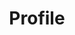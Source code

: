 ---
title: Profile
access:
    site.login: true
    
form:
  fields:
    avatar:
      type: avatar
      classes: "avatar"
      outerclasses: "avatarDis"
      dataclasses: "avatarData"
      destination: user/data/members
	  
    public:
      type: fieldset
      classes: public
	  legend: Public Information
      fields:

        fullname:
          type: text
          label: Full Name
          name: fullname
          placeholder: "John Smith"
          labelclasses: text-label
          classes: text-style

        major:
          type: text
          label: Major
          name: major
          placeholder: Computer Science
          labelclasses: text-label
          classes: text-style

        position:
          type: select
          size: short
          label: Position
          name: position
          labelclasses: text-label
          classes: select-style
          options:

        serviceHours:
          type: text
          label: Service Hours
          name: servicehours
          placeholder: 0
          labelclasses: text-label
          classes: text-style

        dateJoined:
          type: date
          label: Date Joined
          name: datejoined
          labelclasses: text-label
          classes: text-style
  
        ndsuYear:
          type: select
          size: short
          label: Year
          name: ndsuYear
          labelclasses: text-label
          classes: select-style
          options:
           freshman: Freshman
           sophmore: Sophmore
           junior: Junior
           senior: Senior
	  
    private:
      type: fieldset
      classes: private
	  legend: Private Information
      fields:
        
        phoneNumber:
          type: text
          label: Phone Number
          name: phoneNumber
          labelclasses: text-label
          classes: text-style

        email:
          type: email
          placeholder: "example@example.com"
          labelclasses: text-label
          classes: text-style
          validate:
            required: true
            message: PLUGIN_LOGIN.EMAIL_VALIDATION_MESSAGE

        address:
          type: text
          size: long
          label: Address
          name: address
          labelclasses: text-label
          classes: text-style
        
        inHouse:
          type: checkbox
          label: In house
          name: inHouse

        emergancyContact:
          type: text
          label: Emergancy Contant
          name: emergancyContact
          labelclasses: text-label
          classes: text-style

        emergancyPhoneNumber:
          type: text
          label: Contact's Phone Number
          name: emergancyPhoneNumber
          labelclasses: text-label
          classes: text-style

        emergancyAddress:
          type: text
          size: long
          label: Contanct's Address
          name: emergancyAddress
          labelclasses: text-label
          classes: text-style

        password:
          type: password
          label: New password
          labelclasses: text-label
          classes: text-style
          validate:
            message: PLUGIN_LOGIN.PASSWORD_VALIDATION_MESSAGE
            config-pattern@: system.pwd_regex
    bio:
      type: textarea
      label: Biography
      name: bio
      classes: "bioarea"
      outerclasses: "bio"
      labelclasses: text-label
      classes: text-style

  buttons:
      -
          type: reset
          value: Reset
          classes: primary
      -
          type: submit
          value: Submit
          classes: primary

  process:
      update_user: true
      message: "Your profile has been updated"
---